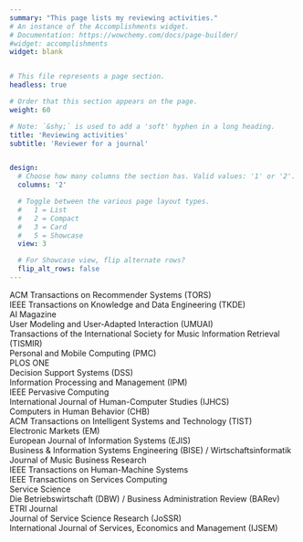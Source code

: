 ```yaml
---
summary: "This page lists my reviewing activities."
# An instance of the Accomplishments widget.
# Documentation: https://wowchemy.com/docs/page-builder/
#widget: accomplishments
widget: blank


# This file represents a page section.
headless: true

# Order that this section appears on the page.
weight: 60

# Note: `&shy;` is used to add a 'soft' hyphen in a long heading.
title: 'Reviewing activities'
subtitle: 'Reviewer for a journal'


design:
  # Choose how many columns the section has. Valid values: '1' or '2'.
  columns: '2'

  # Toggle between the various page layout types.
  #   1 = List
  #   2 = Compact
  #   3 = Card
  #   5 = Showcase
  view: 3

  # For Showcase view, flip alternate rows?
  flip_alt_rows: false
---
```


ACM Transactions on Recommender Systems (TORS)  
IEEE Transactions on Knowledge and Data Engineering (TKDE)  
AI Magazine  
User Modeling and User-Adapted Interaction (UMUAI)  
Transactions of the International Society for Music Information Retrieval (TISMIR)  
Personal and Mobile Computing (PMC)  
PLOS ONE  
Decision Support Systems (DSS)  
Information Processing and Management (IPM)  
IEEE Pervasive Computing  
International Journal of Human-Computer Studies (IJHCS)  
Computers in Human Behavior (CHB)  
ACM Transactions on Intelligent Systems and Technology (TIST)  
Electronic Markets (EM)  
European Journal of Information Systems (EJIS)  
Business & Information Systems Engineering (BISE) / Wirtschaftsinformatik  
Journal of Music Business Research  
IEEE Transactions on Human-Machine Systems  
IEEE Transactions on Services Computing  
Service Science  
Die Betriebswirtschaft (DBW) / Business Administration Review (BARev)  
ETRI Journal  
Journal of Service Science Research (JoSSR)  
International Journal of Services, Economics and Management (IJSEM)  
